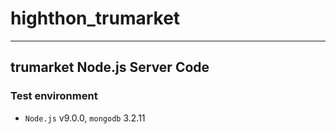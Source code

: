 # highthon_trumarket
----

## trumarket Node.js Server Code

### Test environment

* `Node.js` v9.0.0, `mongodb` 3.2.11
